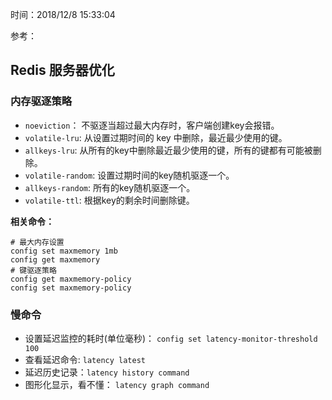 时间：2018/12/8 15:33:04 

参考：  

## Redis 服务器优化

###  内存驱逐策略

* `noeviction`： 不驱逐当超过最大内存时，客户端创建key会报错。
* `volatile-lru`: 从设置过期时间的 key 中删除，最近最少使用的键。
* `allkeys-lru`: 从所有的key中删除最近最少使用的键，所有的键都有可能被删除。
* `volatile-random`: 设置过期时间的key随机驱逐一个。
* `allkeys-random`: 所有的key随机驱逐一个。
* `volatile-ttl`: 根据key的剩余时间删除键。


**相关命令：**

	# 最大内存设置
	config set maxmemory 1mb
	config get maxmemory
	# 键驱逐策略
	config get maxmemory-policy
	config set maxmemory-policy
 
### 慢命令		

* 设置延迟监控的耗时(单位毫秒)： `config set latency-monitor-threshold 100`
* 查看延迟命令: `latency latest`
* 延迟历史记录：`latency history command`
* 图形化显示，看不懂： `latency graph command`